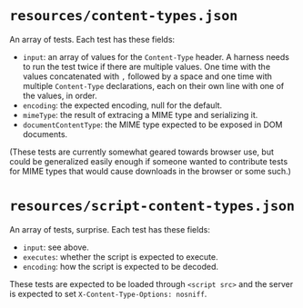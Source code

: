 # `resources/content-types.json`

An array of tests. Each test has these fields:

* `input`: an array of values for the `Content-Type` header. A harness needs to run the test twice if there are multiple values. One time with the values concatenated with `,` followed by a space and one time with multiple `Content-Type` declarations, each on their own line with one of the values, in order.
* `encoding`: the expected encoding, null for the default.
* `mimeType`: the result of extracing a MIME type and serializing it.
* `documentContentType`: the MIME type expected to be exposed in DOM documents.

(These tests are currently somewhat geared towards browser use, but could be generalized easily enough if someone wanted to contribute tests for MIME types that would cause downloads in the browser or some such.)

# `resources/script-content-types.json`

An array of tests, surprise. Each test has these fields:

* `input`: see above.
* `executes`: whether the script is expected to execute.
* `encoding`: how the script is expected to be decoded.

These tests are expected to be loaded through `<script src>` and the server is expected to set `X-Content-Type-Options: nosniff`.
